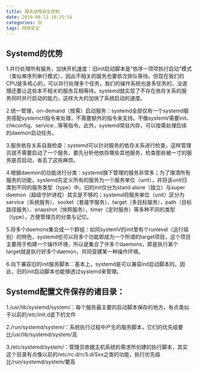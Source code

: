```yaml
---
title: 服务进程安全控制
date: 2019-08-11 18:25:14
categories: 玩
tags: 网络安全
---
```

## Systemd的优势

1.并行处理所有服务，加快开机速度：旧init启动脚本是“依序一项项执行启动”模式（类似单序列串行模式），因此不相关的服务也要依次排队等待。但现在我们的CPU是多核心的，可以并行处理多个任务，我们的操作系统也是多任务的，没道理还要让这些本不相关的服务互相等待。systemd就实现了不存在依存关系的服务同时并行启动的能力，这样大大的加快了系统启动的速度。

2.统一管理，on-demand（按需）启动服务：systemd全部仅有一个systemd服务搭配systemctl指令来处理，不需要额外的指令来支持。不像systemV需要init、chkconfig、service...等等指令。此外，systemd常驻内存，可以按需处理后续的daemon启动任务。

3.服务依存关系自我检查：systemd可以针对服务的依存关系进行检查，这样管理员就不需要启动了一个服务，要先分析他依存哪些其他服务，检查那些被一寸的服务是否启动，省去了这些麻烦。

4.根据daemon的功能进行分类：systemd旗下管理的服务非常多；为了理清所有服务的功能，systemd先定义所有的服务为一个服务单位（unit），并将该unit归类到不同的服务类型（type）中。旧的init仅分为stand alone（独立）与super daemon（超级守护进程）其实是不够的；systemd将服务单位（unit）区分为service（系统服务）、socket（套接字服务）、target（多目标服务）、path（目标路径服务）、snapshot（快照服务）、timer（定时服务）等多种不同的类型（type），方便管理员的分类与记忆。

5.将多个daemons集合成一个群组：如同systemV的init里有个runlevel（运行级别）的特色，systemd也可以将多个功能即成为一个所谓的target项目，这个项目主要用于构建一个操作环境，所以是集合了许多个daemons，即是执行某个target就是执行好多个daemon，共同营建某一种操作环境。

6.向下兼容旧的init服务脚本：基本上，systemd是可以兼容init启动脚本的。因此，旧的init启动脚本也能够透过systemd来管理。

## Systemd配置文件保存的诸目录：

1./usr/lib/systemd/system/：每个服务最主要的启动脚本保存的地方，有点类似于以前的/etc/init.d底下的文件

2./run/systemd/system/：系统执行过程中产生的服务脚本，它们的优先级要比/usr/lib/systemd/system/高

3./etc/systemd/system/：管理员依据主机系统的需求所创建的执行脚本，其实这个目录有点像以前的/etc/rc.d/rc5.d/Sxx之类的功能，执行优先级比/run/systemd/system/要高
